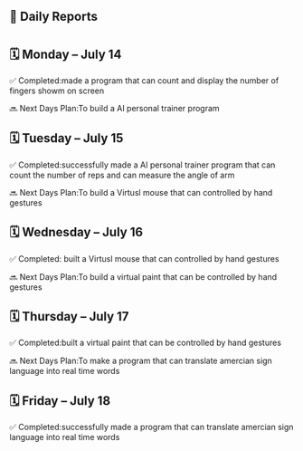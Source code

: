 ## 📝 Daily Reports
# <Budati Akhil> 

## 🗓 Monday – July 14

 
✅ Completed:made a program that can count and display the number of fingers showm on screen

🔜 Next Days Plan:To build a AI personal trainer program



## 🗓 Tuesday – July 15


✅ Completed:successfully made a AI personal trainer program that can count the number of reps and can measure the angle of arm

🔜 Next Days Plan:To build a Virtusl mouse that can controlled by hand gestures



## 🗓 Wednesday – July 16

✅ Completed: built a Virtusl mouse that can controlled by hand gestures

🔜 Next Days Plan:To build a virtual paint that can be controlled by hand gestures

## 🗓 Thursday – July 17


✅ Completed:built a virtual paint that can be controlled by hand gestures

🔜 Next Days Plan:To make a program that can translate amercian sign language into real time words



## 🗓 Friday – July 18


✅ Completed:successfully made a program that can translate amercian sign language into real time words
